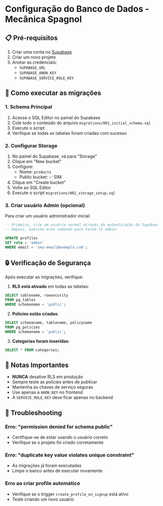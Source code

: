 # Configuração do Banco de Dados - Mecânica Spagnol

## 📋 Pré-requisitos

1. Criar uma conta no [Supabase](https://supabase.com)
2. Criar um novo projeto
3. Anotar as credenciais:
   - `SUPABASE_URL`
   - `SUPABASE_ANON_KEY`
   - `SUPABASE_SERVICE_ROLE_KEY`

## 🚀 Como executar as migrações

### 1. Schema Principal

1. Acesse o SQL Editor no painel do Supabase
2. Cole todo o conteúdo do arquivo `migrations/001_initial_schema.sql`
3. Execute o script
4. Verifique se todas as tabelas foram criadas com sucesso

### 2. Configurar Storage

1. No painel do Supabase, vá para "Storage"
2. Clique em "New bucket"
3. Configure:
   - Nome: `products`
   - Public bucket: ✅ SIM
4. Clique em "Create bucket"
5. Volte ao SQL Editor
6. Execute o script `migrations/002_storage_setup.sql`

### 3. Criar usuário Admin (opcional)

Para criar um usuário administrador inicial:

```sql
-- Primeiro, crie um usuário normal através da autenticação do Supabase
-- Depois, execute este comando para torná-lo admin:

UPDATE profiles 
SET role = 'admin' 
WHERE email = 'seu-email@exemplo.com';
```

## 🔒 Verificação de Segurança

Após executar as migrações, verifique:

1. **RLS está ativado** em todas as tabelas:
```sql
SELECT tablename, rowsecurity 
FROM pg_tables 
WHERE schemaname = 'public';
```

2. **Policies estão criadas**:
```sql
SELECT schemaname, tablename, policyname 
FROM pg_policies 
WHERE schemaname = 'public';
```

3. **Categorias foram inseridas**:
```sql
SELECT * FROM categories;
```

## 📝 Notas Importantes

- **NUNCA** desative RLS em produção
- Sempre teste as policies antes de publicar
- Mantenha as chaves de serviço seguras
- Use apenas a `ANON_KEY` no frontend
- A `SERVICE_ROLE_KEY` deve ficar apenas no backend

## 🐛 Troubleshooting

### Erro: "permission denied for schema public"
- Certifique-se de estar usando o usuário correto
- Verifique se o projeto foi criado corretamente

### Erro: "duplicate key value violates unique constraint"
- As migrações já foram executadas
- Limpe o banco antes de executar novamente

### Erro ao criar profile automático
- Verifique se o trigger `create_profile_on_signup` está ativo
- Teste criando um novo usuário